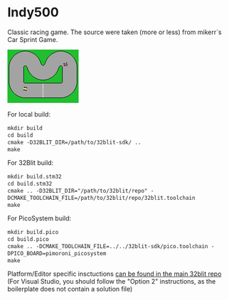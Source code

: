 # Indy500

Classic racing game. The source were taken (more or less) from mikerr´s Car Sprint Game.

![](/assets/indy500.bmp)

For local build:
```
mkdir build
cd build
cmake -D32BLIT_DIR=/path/to/32blit-sdk/ ..
make
```

For 32Blit build:
```
mkdir build.stm32
cd build.stm32
cmake .. -D32BLIT_DIR="/path/to/32blit/repo" -DCMAKE_TOOLCHAIN_FILE=/path/to/32blit/repo/32blit.toolchain
make
```

For PicoSystem build:
```
mkdir build.pico
cd build.pico
cmake .. -DCMAKE_TOOLCHAIN_FILE=../../32blit-sdk/pico.toolchain -DPICO_BOARD=pimoroni_picosystem
make
```

Platform/Editor specific insctuctions [can be found in the main 32blit repo](https://github.com/32blit/32blit-sdk#you-will-need)
(For Visual Studio, you should follow the "Option 2" instructions, as the boilerplate does not contain a solution file)
